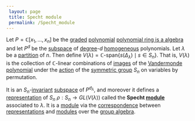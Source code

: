 ```yaml
---
 layout: page
 title: Specht module
 permalink: /Specht_module
---
```

Let $P = \mathbb C[x_1,\dots, x_n]$ be the [graded](https://defsmath.github.io/DefsMath/graded_algebra) [polynomial](https://defsmath.github.io/DefsMath/polynomial_ring) [polynomial ring is a algebra](https://defsmath.github.io/DefsMath/polynomial_ring_is_a_###############algebra)  and let $P^d$ be the [subspace](https://defsmath.github.io/DefsMath/vector_subspace) of [degree](https://defsmath.github.io/DefsMath/degree_of_polynomial)-$d$ [homogeneous](https://defsmath.github.io/DefsMath/homogeneous_polynomial) polynomials. Let $\lambda$ be a [partition](https://defsmath.github.io/DefsMath/partition_of_an_integer) of $n$. Then define $V(\lambda)= \mathbb C\text{-span}\{s(\Delta_\lambda) \mid s\in S_n\}$. That is, $V(\lambda)$ is the collection of $\mathbb C$-linear combinations of [images](https://defsmath.github.io/DefsMath/image) of the [Vandermonde polynomial](https://defsmath.github.io/DefsMath/Vandermonde_determinant) under the [action](https://defsmath.github.io/DefsMath/group_action) of the [symmetric group](https://defsmath.github.io/DefsMath/symmetric_group) $S_n$ on variables by permutation.

It is an $S_n$-[invariant](https://defsmath.github.io/DefsMath/G-invariant_subspace) [subspace](https://defsmath.github.io/DefsMath/################subspace) of $P^{d_\lambda}$, and moreover it defines a [representation](https://defsmath.github.io/DefsMath/group_representation) of $S_n$ $\rho:S_n\to GL(V(\lambda))$ called the **Specht [module](https://defsmath.github.io/DefsMath/module_over_a_ring)** associated to $\lambda$. It is a [module](https://defsmath.github.io/DefsMath/###################module) via the [correspondence](https://defsmath.github.io/DefsMath/representations_are_modules_over_group_algebra) between [representations](https://defsmath.github.io/DefsMath/#####################representations) and [modules](https://defsmath.github.io/DefsMath/###################modules) over the [group algebra](https://defsmath.github.io/DefsMath/group_algebra).